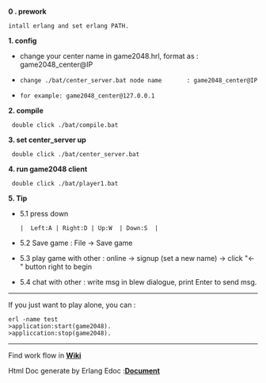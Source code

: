 **0 . prework**

    intall erlang and set erlang PATH.

**1. config**

- change your center name in game2048.hrl, format as : game2048_center@IP
-     change ./bat/center_server.bat node name       : game2048_center@IP
-     for example: game2048_center@127.0.0.1


**2. compile**

     double click ./bat/compile.bat
**3.  set center_server up**
	
     double click ./bat/center_server.bat
**4. run game2048 client**

     double click ./bat/player1.bat

**5. Tip**
	
-   5.1 press down 
   
    	|  Left:A | Right:D | Up:W  | Down:S  |

- 	5.2 Save game : File -> Save game
- 	5.3 play game with other : online -> signup (set a new name) -> click "<-" button right to begin

- 	5.4 chat with other : write msg in blew dialogue, print Enter to send msg.

-------------------------------------------------------------------------
If you just want to play alone, you can :
	
	erl -name test
    >application:start(game2048).
    >appliccation:stop(game2048).

---------------------------------------------------------------------------
Find work flow in  **[Wiki](https://github.com/zhongwencool/2048/wiki)**

 Html Doc generate by Erlang Edoc :**[Document](https://github.com/zhongwencool/2048/tree/master/doc)**